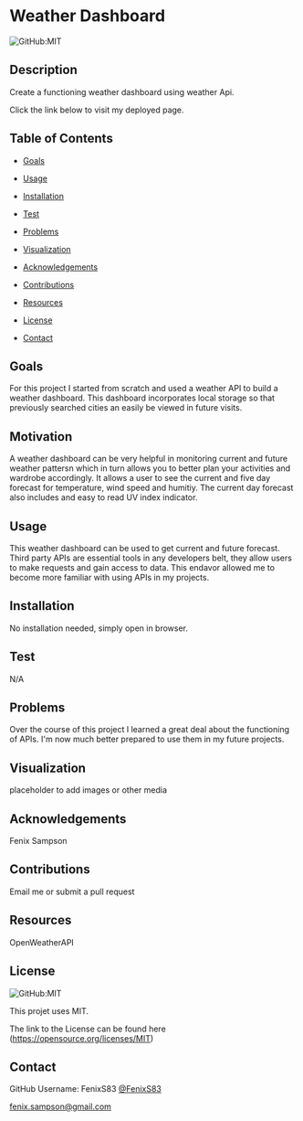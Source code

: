 # Weather Dashboard

  ![GitHub:MIT](https://img.shields.io/github/license/FenixS83/readme-generator?style=flat-square)

  ## Description

  Create a functioning weather dashboard using weather Api.
  
  Click the link below to visit my deployed page.

  <!-- [URL](undefined) -->

  ## Table of Contents
  
  * [Goals](#goals)

  * [Usage](#usage) 

  * [Installation](#installation)  

  * [Test](#test)

  * [Problems](#problems)

  * [Visualization](#visualization)

  * [Acknowledgements](#acknowledgements)

  * [Contributions](#contributions)

  * [Resources](#resources)

  * [License](#license) 

  * [Contact](#contact) 

  
  ## Goals

  For this project I started from scratch and used a weather API to build a weather dashboard.  This dashboard incorporates local storage so that previously searched cities an easily be viewed in future visits.

  ## Motivation

  A weather dashboard can be very helpful in monitoring current and future weather pattersn which in turn allows you to better plan your activities and wardrobe accordingly. It allows a user to see the current and five day forecast for temperature, wind speed and humitiy.  The current day forecast also includes and easy to read UV index indicator.

  ## Usage

  This weather dashboard can be used to get current and future forecast.  Third party APIs are essential tools in any developers belt, they allow users to make requests and gain access to data.  This endavor allowed me to become more familiar with using APIs in my projects. 

  ## Installation
  
  No installation needed, simply open in browser.  

  ## Test

  N/A

  ## Problems

  Over the course of this project I learned a great deal about the functioning of APIs.  I'm now much better prepared to use them in my future projects.

  ## Visualization

  placeholder to add images or other media

  ## Acknowledgements

  Fenix Sampson

  ## Contributions

  Email me or submit a pull request

  ## Resources
 
  OpenWeatherAPI

  ## License

  ![GitHub:MIT](https://img.shields.io/github/license/FenixS83/readme-generator?style=flat-square)

  This projet uses MIT. 
  
  The link to the License can be found here (https://opensource.org/licenses/MIT)

  ## Contact
  
  GitHub Username: FenixS83 [@FenixS83](https://github.com/FenixS83)

  fenix.sampson@gmail.com


